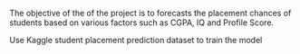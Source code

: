 The objective of the of the project is to forecasts the placement chances of students based on various 
factors such as CGPA, IQ and Profile Score.

Use Kaggle student placement prediction dataset to train the model
